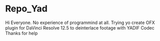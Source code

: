 # Repo_Yad
Hi Everyone. No experience of programmind at all.
Trying yo create OFX plugin for DaVinci Resolve 12.5 to deinterlace footage with YADIF Codec
Thanks for help
